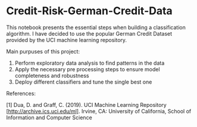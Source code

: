 # Credit-Risk-German-Credit-Data

This notebook presents the essential steps when building a classification algorithm. I have decided to use the popular German Credit Dataset provided by the UCI machine learning repository.

Main purpuses of this project:

1) Perform exploratory data analysis to find patterns in the data
2) Apply the necessary pre processing steps to ensure model completeness and robustness
3) Deploy different classifiers and tune the single best one

References:

[1] Dua, D. and Graff, C. (2019). UCI Machine Learning Repository [http://archive.ics.uci.edu/ml]. Irvine, CA: University of California, School of Information and Computer Science
